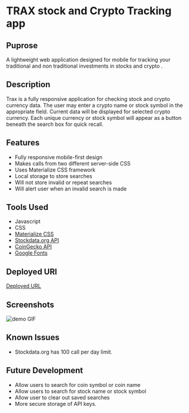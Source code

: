 # TRAX stock and Crypto Tracking app

## Puprose 
A lightweight web application designed for mobile for tracking your traditional and non traditional investments in stocks and crypto . 

## Description  
  
Trax is a fully responsive application for checking stock and crypto currency data.  The user may enter a crypto name or stock symbol in the appropriate field.  Current data will be displayed for selected crypto currency.  Each unique currency or stock symbol will appear as a button beneath the search box for quick recall.  

## Features

* Fully responsive mobile-first design
* Makes calls from two different server-side CSS
* Uses Materialize CSS framework
* Local storage to store searches
* Will not store invalid or repeat searches
* Will alert user when an invalid search is made

## Tools Used

* Javascript
* CSS
* [Materialize CSS](https://materializecss.com/)
* [Stockdata.org API](https://www.stockdata.org/)
* [CoinGecko API](https://www.coingecko.com/en)
* [Google Fonts](https://fonts.google.com/)


## Deployed URl
[Deployed URL](https://aneslin.github.io/trax-crypto-stock-tracker/)


## Screenshots
![demo GIF](./TRAX.gif) 


## Known Issues

* Stockdata.org has 100 call per day limit.

## Future Development

* Allow users to search for coin symbol or coin name
* Allow users to search for stock name or stock symbol
* Allow user to clear out saved searches
* More secure storage of API keys.  









